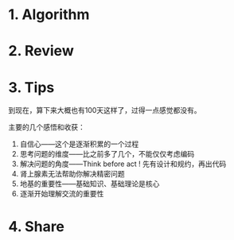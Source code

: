 # 1. Algorithm

# 2. Review

# 3. Tips

到现在，算下来大概也有100天这样了，过得一点感觉都没有。

主要的几个感悟和收获：

1. 自信心——这个是逐渐积累的一个过程
2. 思考问题的维度——比之前多了几个，不能仅仅考虑编码
3. 解决问题的角度——Think before act ! 先有设计和规约，再出代码
4. 肾上腺素无法帮助你解决精密问题
5. 地基的重要性——基础知识、基础理论是核心
6. 逐渐开始理解交流的重要性

# 4. Share